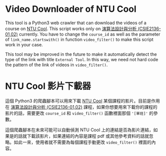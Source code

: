 # Video Downloader of NTU Cool

This tool is a Python3 web crawler that can download the videos of a course on [NTU Cool](https://cool.ntu.edu.tw/). This script works only on [演算法設計與分析 (CSIE2136-01,02)](https://cool.ntu.edu.tw/courses/368) currently. You have to change the `course_id` as well as the parameter of `link_name.startswith()` in function `video_filter()` to make this script work in your case.

This tool may be improved in the future to make it automatically detect the type of the link with title `External Tool`. In this way, we need not hard code the pattern of the link of videos in `video_filter()`.


# NTU Cool 影片下載器

這個 Python3 的爬蟲腳本可以用來下載 [NTU Cool](https://cool.ntu.edu.tw/) 某個課程的影片。目前是作用在 [演算法設計與分析 (CSIE2136-01,02)](https://cool.ntu.edu.tw/courses/368) 課程，如果你想要用來下載你的課程的影片的話，需要更改 `course_id` 和 `video_filter()` 函數裡面那個 `'[單班]'` 的參數。

這個爬蟲腳本在未來可能可以自動偵測 NTU Cool 上的連結是否為影片連結，如果是的話就下載該影片，如果連結的內容是課程 pdf 或其他參考資料的話就忽略。如此一來，使用者就不需要為每個課程手動更改 `video_filter()` 裡面的內容。
